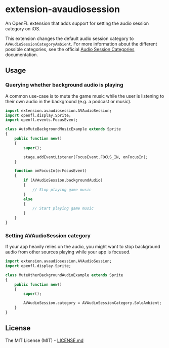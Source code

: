 # extension-avaudiosession

An OpenFL extension that adds support for setting the audio session category on iOS.

This extension changes the default audio session category to `AVAudioSessionCategoryAmbient`. For more information about the different possible categories, see the official [Audio Session Categories](https://developer.apple.com/documentation/avfoundation/avaudiosession/audio_session_categories) documentation.

## Usage

### Querying whether background audio is playing

A common use-case is to mute the game music while the user is listening to their own audio in the background (e.g. a podcast or music).

```haxe
import extension.avaudiosession.AVAudioSession;
import openfl.display.Sprite;
import openfl.events.FocusEvent;

class AutoMuteBackgroundMusicExample extends Sprite
{
    public function new()
    {
        super();

        stage.addEventListener(FocusEvent.FOCUS_IN, onFocusIn);
    }

    function onFocusIn(e:FocusEvent)
    {
        if (AVAudioSession.backgroundAudio)
        {
            // Stop playing game music
        }
        else
        {
            // Start playing game music
        }
    }
}
```

### Setting AVAudioSession category

If your app heavily relies on the audio, you might want to stop background audio from other sources playing while your app is focused.

```haxe
import extension.avaudiosession.AVAudioSession;
import openfl.display.Sprite;

class MuteOtherBackgroundAudioExample extends Sprite
{
    public function new()
    {
        super();

        AVAudioSession.category = AVAudioSessionCategory.SoloAmbient;
    }
}
```

## License

The MIT License (MIT) - [LICENSE.md](LICENSE.md)